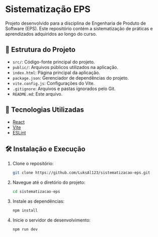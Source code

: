 # Sistematização EPS

Projeto desenvolvido para a disciplina de Engenharia de Produto de Software (EPS). Este repositório contém a sistematização de práticas e aprendizados adquiridos ao longo do curso.

## 📁 Estrutura do Projeto

- `src/`: Código-fonte principal do projeto.
- `public/`: Arquivos públicos utilizados na aplicação.
- `index.html`: Página principal da aplicação.
- `package.json`: Gerenciador de dependências do projeto.
- `vite.config.js`: Configurações do Vite.
- `.gitignore`: Arquivos e pastas ignorados pelo Git.
- `README.md`: Este arquivo.

## 🚀 Tecnologias Utilizadas

- [React](https://reactjs.org/)
- [Vite](https://vitejs.dev/)
- [ESLint](https://eslint.org/)

## 🛠️ Instalação e Execução

1. Clone o repositório:

   ```bash
   git clone https://github.com/LuksAl123/sistematizacao-eps.git
   ```

2. Navegue até o diretório do projeto:

   ```bash
   cd sistematizacao-eps
   ```

3. Instale as dependências:

   ```bash
   npm install
   ```

4. Inicie o servidor de desenvolvimento:

   ```bash
   npm run dev
   ```
